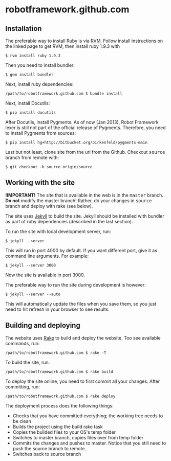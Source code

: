 # robotframework.github.com
## Installation

The preferable way to install Ruby is via [RVM](https://rvm.io/rvm/install/). Follow install instructions on the linked page to get RVM, then install ruby 1.9.3 with 

    $ rvm install ruby 1.9.3 

Then you need to install bundler:

    $ gem install bundler
    
Next, install ruby dependencies:

    /path/to/robotframework.github.com $ bundle install
    
Next, install Docutils:

    $ pip install docutils

After Docutils, install Pygments. As of now (Jan 2013), Robot Framework lexer is still not part of the official release of Pygments. Therefore, you need to install Pygments from sources: 

    $ pip install hg+http://bitbucket.org/birkenfeld/pygments-main

Last but not least, clone site from the url from the Github. Checkout <tt>source</tt> branch from remote with:

    $ git checkout -b source origin/source

## Working with the site

<b>!IMPORTANT!</b>
The site that is available in the web is in the <tt>master</tt> branch. <b>Do not</b> modify the master branch! Rather, do your changes in <tt>source</tt> branch and deploy with rake (see below).

The site uses [Jekyll](https://github.com/mojombo/jekyll) to build the site. Jekyll should be installed with bundler as part of ruby dependencies (described in the last section). 

To run the site with local development server, run:

    $ jekyll --server
    
This will run in port 4000 by default. If you want different port, give it as command line arguments. For example:

    $ jekyll --server 3000

Now the site is available in port 3000.

The preferable way to run the site during development is however:

    $ jekyll --server --auto
    
This will automatically update the files when you save them, so you just need to hit refresh in your browser to see results.

## Building and deploying

The website uses [Rake](http://rake.rubyforge.org/) to build and deploy the website. Too see available commands, run:

    /path/to/robotframework.github.com $ rake -T

To build the site, run: 

    /path/to/robotframework.github.com $ rake build
    
To deploy the site online, you need to first commit all your changes. After committing, run:

    /path/to/robotframework.github.com $ rake deploy
    
The deployment process does the following things:
- Checks that you have committed everything; the working tree needs to be clean
- Builds the project using the build rake task
- Copies the builded files to your OS's temp folder
- Switches to master branch, copies files over from temp folder
- Commits the changes and pushes to master. Notice that you still need to push the source branch to remote.
- Switches back to source branch
